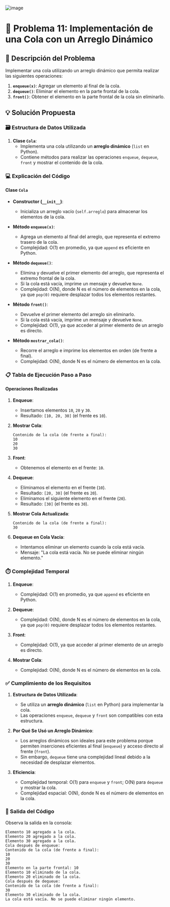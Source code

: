 ![image](https://github.com/user-attachments/assets/e1b1b52f-de9a-4232-ace4-62889211479a)

# **🎯 Problema 11: Implementación de una Cola con un Arreglo Dinámico**

## **📖 Descripción del Problema**
Implementar una cola utilizando un arreglo dinámico que permita realizar las siguientes operaciones:
1. **`enqueue(x)`**: Agregar un elemento al final de la cola.
2. **`dequeue()`**: Eliminar el elemento en la parte frontal de la cola.
3. **`front()`**: Obtener el elemento en la parte frontal de la cola sin eliminarlo.

## **💡 Solución Propuesta**

### **🗃️ Estructura de Datos Utilizada**
1. **Clase `Cola`**:
   - Implementa una cola utilizando un **arreglo dinámico** (`list` en Python).
   - Contiene métodos para realizar las operaciones `enqueue`, `dequeue`, `front` y mostrar el contenido de la cola.

### **💻 Explicación del Código**

#### **Clase `Cola`**
- **Constructor (`__init__`)**:
  - Inicializa un arreglo vacío (`self.arreglo`) para almacenar los elementos de la cola.

- **Método `enqueue(x)`**:
  - Agrega un elemento al final del arreglo, que representa el extremo trasero de la cola.
  - Complejidad: O(1) en promedio, ya que `append` es eficiente en Python.

- **Método `dequeue()`**:
  - Elimina y devuelve el primer elemento del arreglo, que representa el extremo frontal de la cola.
  - Si la cola está vacía, imprime un mensaje y devuelve `None`.
  - Complejidad: O(N), donde N es el número de elementos en la cola, ya que `pop(0)` requiere desplazar todos los elementos restantes.

- **Método `front()`**:
  - Devuelve el primer elemento del arreglo sin eliminarlo.
  - Si la cola está vacía, imprime un mensaje y devuelve `None`.
  - Complejidad: O(1), ya que acceder al primer elemento de un arreglo es directo.

- **Método `mostrar_cola()`**:
  - Recorre el arreglo e imprime los elementos en orden (de frente a final).
  - Complejidad: O(N), donde N es el número de elementos en la cola.

### **📋 Tabla de Ejecución Paso a Paso**

#### **Operaciones Realizadas**
1. **Enqueue**:
   - Insertamos elementos `10`, `20` y `30`.
   - Resultado: `[10, 20, 30]` (el frente es `10`).

2. **Mostrar Cola**:
   ```
   Contenido de la cola (de frente a final):
   10
   20
   30
   ```

3. **Front**:
   - Obtenemos el elemento en el frente: `10`.

4. **Dequeue**:
   - Eliminamos el elemento en el frente (`10`).
   - Resultado: `[20, 30]` (el frente es `20`).
   - Eliminamos el siguiente elemento en el frente (`20`).
   - Resultado: `[30]` (el frente es `30`).

5. **Mostrar Cola Actualizada**:
   ```
   Contenido de la cola (de frente a final):
   30
   ```

6. **Dequeue en Cola Vacía**:
   - Intentamos eliminar un elemento cuando la cola está vacía.
   - Mensaje: "La cola está vacía. No se puede eliminar ningún elemento."

### **⏱️ Complejidad Temporal**
1. **Enqueue**:
   - Complejidad: O(1) en promedio, ya que `append` es eficiente en Python.

2. **Dequeue**:
   - Complejidad: O(N), donde N es el número de elementos en la cola, ya que `pop(0)` requiere desplazar todos los elementos restantes.

3. **Front**:
   - Complejidad: O(1), ya que acceder al primer elemento de un arreglo es directo.

4. **Mostrar Cola**:
   - Complejidad: O(N), donde N es el número de elementos en la cola.

### **✅ Cumplimiento de los Requisitos**
1. **Estructura de Datos Utilizada**:
   - Se utiliza un **arreglo dinámico** (`list` en Python) para implementar la cola.
   - Las operaciones `enqueue`, `dequeue` y `front` son compatibles con esta estructura.

2. **Por Qué Se Usó un Arreglo Dinámico**:
   - Los arreglos dinámicos son ideales para este problema porque permiten inserciones eficientes al final (`enqueue`) y acceso directo al frente (`front`).
   - Sin embargo, `dequeue` tiene una complejidad lineal debido a la necesidad de desplazar elementos.

3. **Eficiencia**:
   - Complejidad temporal: O(1) para `enqueue` y `front`; O(N) para `dequeue` y mostrar la cola.
   - Complejidad espacial: O(N), donde N es el número de elementos en la cola.

### **📢 Salida del Código**
Observa la salida en la consola:
```
Elemento 10 agregado a la cola.
Elemento 20 agregado a la cola.
Elemento 30 agregado a la cola.
Cola después de enqueue:
Contenido de la cola (de frente a final):
10
20
30
Elemento en la parte frontal: 10
Elemento 10 eliminado de la cola.
Elemento 20 eliminado de la cola.
Cola después de dequeue:
Contenido de la cola (de frente a final):
30
Elemento 30 eliminado de la cola.
La cola está vacía. No se puede eliminar ningún elemento.
```
